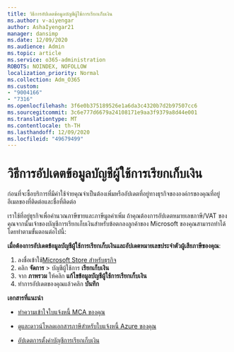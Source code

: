 ```yaml
---
title: วิธีการอัปเดตข้อมูลบัญชีผู้ใช้การเรียกเก็บเงิน
ms.author: v-aiyengar
author: AshaIyengar21
manager: dansimp
ms.date: 12/09/2020
ms.audience: Admin
ms.topic: article
ms.service: o365-administration
ROBOTS: NOINDEX, NOFOLLOW
localization_priority: Normal
ms.collection: Adm_O365
ms.custom:
- "9004166"
- "7316"
ms.openlocfilehash: 3f6e0b375189526e1a6da3c4320b7d2b97507cc6
ms.sourcegitcommit: 3c6e777d6679a24108171e9aa3f9379a8d44e001
ms.translationtype: MT
ms.contentlocale: th-TH
ms.lasthandoff: 12/09/2020
ms.locfileid: "49679499"
---
```

# <a name="how-to-update-billing-account-information"></a>วิธีการอัปเดตข้อมูลบัญชีผู้ใช้การเรียกเก็บเงิน

ก่อนที่จะซื้อบริการที่มีค่าใช้จ่ายคุณจำเป็นต้องเพิ่มหรืออัปเดตที่อยู่ทางธุรกิจขององค์กรของคุณที่อยู่อีเมลของที่ติดต่อและชื่อที่ติดต่อ

เราใช้ที่อยู่ธุรกิจเพื่อคำนวณภาษีขายและภาษีมูลค่าเพิ่ม ถ้าคุณต้องการอัปเดตหมายเลขภาษี/VAT ของคุณจากนั้นเจ้าของบัญชีการเรียกเก็บเงินสำหรับข้อตกลงลูกค้าของ Microsoft ของคุณสามารถทำได้โดยทำตามขั้นตอนต่อไปนี้:

**เมื่อต้องการอัปเดตข้อมูลบัญชีผู้ใช้การเรียกเก็บเงินและอัปเดตหมายเลขประจำตัวผู้เสียภาษีของคุณ**:

1. ลงชื่อเข้าใช้[Microsoft Store สำหรับธุรกิจ](https://businessstore.microsoft.com/)
1. คลิก **จัดการ**  >  บัญชีผู้ใช้การ **เรียกเก็บเงิน**
1. จาก **ภาพรวม** ให้คลิก **แก้ไขข้อมูลบัญชีผู้ใช้การเรียกเก็บเงิน**
1. ทำการอัปเดตของคุณแล้วคลิก **บันทึก** 

**เอกสารที่แนะนำ**

- [ทำความเข้าใจใบแจ้งหนี้ MCA ของคุณ](https://docs.microsoft.com/azure/cost-management-billing/understand/mca-understand-your-invoice)

- [ดูและดาวน์โหลดเอกสารภาษีสำหรับใบแจ้งหนี้ Azure ของคุณ](https://docs.microsoft.com/azure/cost-management-billing/understand/mca-download-tax-document)

- [อัปเดตการตั้งค่าบัญชีการเรียกเก็บเงิน](https://docs.microsoft.com/microsoft-store/update-microsoft-store-for-business-account-settings)  
